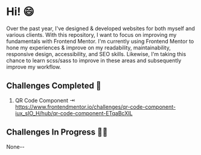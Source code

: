 # Hi! :smile:
Over the past year, I've designed & developed websites for both myself and various clients. With this repository, I want to focus on improving my fundamentals with Frontend Mentor. I'm currently using Frontend Mentor to hone my experiences & improve on my readability, maintainability, responsive design, accessibility, and SEO skills. Likewise, I'm taking this chance to learn scss/sass to improve in these areas and subsequently improve my workflow.

## Challenges Completed :partying_face:
1. QR Code Component ⇥ 
   <br /> https://www.frontendmentor.io/challenges/qr-code-component-iux_sIO_H/hub/qr-code-component-ETqaBcXIL

## Challenges In Progress :face_with_spiral_eyes:
None--
